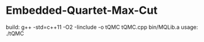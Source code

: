 # Embedded-Quartet-Max-Cut
build: g++ -std=c++11 -O2 -Iinclude -o tQMC tQMC.cpp bin/MQLib.a
usage: ./tQMC
